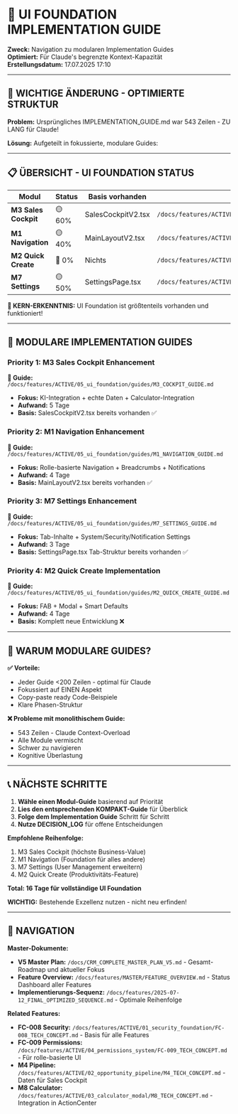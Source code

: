 # 📘 UI FOUNDATION IMPLEMENTATION GUIDE

**Zweck:** Navigation zu modularen Implementation Guides  
**Optimiert:** Für Claude's begrenzte Kontext-Kapazität  
**Erstellungsdatum:** 17.07.2025 17:10  

---

## 🚨 WICHTIGE ÄNDERUNG - OPTIMIERTE STRUKTUR

**Problem:** Ursprüngliches IMPLEMENTATION_GUIDE.md war 543 Zeilen - ZU LANG für Claude!

**Lösung:** Aufgeteilt in fokussierte, modulare Guides:

---

## 📋 ÜBERSICHT - UI FOUNDATION STATUS

| Modul | Status | Basis vorhanden | Implementation Guide |
|-------|--------|-----------------|---------------------|
| **M3 Sales Cockpit** | 🟡 60% | SalesCockpitV2.tsx | `/docs/features/ACTIVE/05_ui_foundation/guides/M3_COCKPIT_GUIDE.md` |
| **M1 Navigation** | 🟡 40% | MainLayoutV2.tsx | `/docs/features/ACTIVE/05_ui_foundation/guides/M1_NAVIGATION_GUIDE.md` |
| **M2 Quick Create** | 🔴 0% | Nichts | `/docs/features/ACTIVE/05_ui_foundation/guides/M2_QUICK_CREATE_GUIDE.md` |
| **M7 Settings** | 🟡 50% | SettingsPage.tsx | `/docs/features/ACTIVE/05_ui_foundation/guides/M7_SETTINGS_GUIDE.md` |

**🎯 KERN-ERKENNTNIS:** UI Foundation ist größtenteils vorhanden und funktioniert!

---

## 🚀 MODULARE IMPLEMENTATION GUIDES

### **Priority 1: M3 Sales Cockpit Enhancement**
**📄 Guide:** `/docs/features/ACTIVE/05_ui_foundation/guides/M3_COCKPIT_GUIDE.md`
- **Fokus:** KI-Integration + echte Daten + Calculator-Integration
- **Aufwand:** 5 Tage
- **Basis:** SalesCockpitV2.tsx bereits vorhanden ✅

### **Priority 2: M1 Navigation Enhancement**
**📄 Guide:** `/docs/features/ACTIVE/05_ui_foundation/guides/M1_NAVIGATION_GUIDE.md`
- **Fokus:** Rolle-basierte Navigation + Breadcrumbs + Notifications
- **Aufwand:** 4 Tage
- **Basis:** MainLayoutV2.tsx bereits vorhanden ✅

### **Priority 3: M7 Settings Enhancement**
**📄 Guide:** `/docs/features/ACTIVE/05_ui_foundation/guides/M7_SETTINGS_GUIDE.md`
- **Fokus:** Tab-Inhalte + System/Security/Notification Settings
- **Aufwand:** 3 Tage
- **Basis:** SettingsPage.tsx Tab-Struktur bereits vorhanden ✅

### **Priority 4: M2 Quick Create Implementation**
**📄 Guide:** `/docs/features/ACTIVE/05_ui_foundation/guides/M2_QUICK_CREATE_GUIDE.md`
- **Fokus:** FAB + Modal + Smart Defaults
- **Aufwand:** 4 Tage
- **Basis:** Komplett neue Entwicklung ❌

---

## 🎯 WARUM MODULARE GUIDES?

**✅ Vorteile:**
- Jeder Guide <200 Zeilen - optimal für Claude
- Fokussiert auf EINEN Aspekt
- Copy-paste ready Code-Beispiele
- Klare Phasen-Struktur

**❌ Probleme mit monolithischem Guide:**
- 543 Zeilen - Claude Context-Overload
- Alle Module vermischt
- Schwer zu navigieren
- Kognitive Überlastung

---

## 📞 NÄCHSTE SCHRITTE

1. **Wähle einen Modul-Guide** basierend auf Priorität
2. **Lies den entsprechenden KOMPAKT-Guide** für Überblick
3. **Folge dem Implementation Guide** Schritt für Schritt
4. **Nutze DECISION_LOG** für offene Entscheidungen

**Empfohlene Reihenfolge:**
1. M3 Sales Cockpit (höchste Business-Value)
2. M1 Navigation (Foundation für alles andere)
3. M7 Settings (User Management erweitern)
4. M2 Quick Create (Produktivitäts-Feature)

**Total: 16 Tage für vollständige UI Foundation**

**WICHTIG:** Bestehende Exzellenz nutzen - nicht neu erfinden!

---

## 🔗 NAVIGATION

**Master-Dokumente:**
- **V5 Master Plan:** `/docs/CRM_COMPLETE_MASTER_PLAN_V5.md` - Gesamt-Roadmap und aktueller Fokus
- **Feature Overview:** `/docs/features/MASTER/FEATURE_OVERVIEW.md` - Status Dashboard aller Features
- **Implementierungs-Sequenz:** `/docs/features/2025-07-12_FINAL_OPTIMIZED_SEQUENCE.md` - Optimale Reihenfolge

**Related Features:**
- **FC-008 Security:** `/docs/features/ACTIVE/01_security_foundation/FC-008_TECH_CONCEPT.md` - Basis für alle Features
- **FC-009 Permissions:** `/docs/features/ACTIVE/04_permissions_system/FC-009_TECH_CONCEPT.md` - Für rolle-basierte UI
- **M4 Pipeline:** `/docs/features/ACTIVE/02_opportunity_pipeline/M4_TECH_CONCEPT.md` - Daten für Sales Cockpit
- **M8 Calculator:** `/docs/features/ACTIVE/03_calculator_modal/M8_TECH_CONCEPT.md` - Integration in ActionCenter